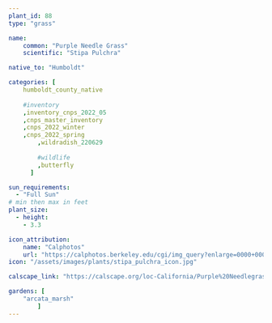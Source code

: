 ```yaml
---
plant_id: 88
type: "grass"

name: 
    common: "Purple Needle Grass"  
    scientific: "Stipa Pulchra" 

native_to: "Humboldt"

categories: [
    humboldt_county_native
        
    #inventory 
    ,inventory_cnps_2022_05
    ,cnps_master_inventory
    ,cnps_2022_winter
    ,cnps_2022_spring
        ,wildradish_220629
        
        #wildlife
        ,butterfly
      ]

sun_requirements:
  - "Full Sun"
# min then max in feet
plant_size:
  - height: 
    - 3.3

icon_attribution: 
    name: "Calphotos"
    url: "https://calphotos.berkeley.edu/cgi/img_query?enlarge=0000+0000+0506+0008" 
icon: "/assets/images/plants/stipa_pulchra_icon.jpg"

calscape_link: "https://calscape.org/loc-California/Purple%20Needlegrass%20(Stipa%20pulchra)"

gardens: [ 
    "arcata_marsh"
        ]
---
```




